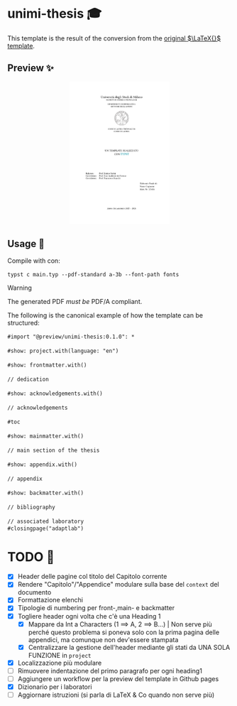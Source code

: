 # unimi-thesis 🎓

This template is the result of the conversion from the [original $\LaTeX{}$ template](https://www.overleaf.com/project/641879675262cde2a670826b).

## Preview ✨

<p align="center">
  <img alt="Main" src="./template/thumbnail.png" width="45%">
</p>

## Usage 🚀

Compile with con:

```shell
typst c main.typ --pdf-standard a-3b --font-path fonts
```

> [!WARNING]
> The generated PDF _must be_ PDF/A compliant.

The following is the canonical example of how the template can be structured:

```typ
#import "@preview/unimi-thesis:0.1.0": *

#show: project.with(language: "en")

#show: frontmatter.with()

// dedication

#show: acknowledgements.with()

// acknowledgements

#toc

#show: mainmatter.with()

// main section of the thesis

#show: appendix.with()

// appendix

#show: backmatter.with()

// bibliography

// associated laboratory
#closingpage("adaptlab")

```

# TODO 📝

- [x] Header delle pagine col titolo del Capitolo corrente
- [x] Rendere "Capitolo"/"Appendice" modulare sulla base del `context` del documento
- [x] Formattazione elenchi
- [x] Tipologie di numbering per front-,main- e backmatter
- [x] Togliere header ogni volta che c'è una Heading 1
  - [x] Mappare da Int a Characters (1 ==> A, 2 ==> B...) | Non serve più perché questo problema si poneva solo con la prima pagina delle appendici, ma comunque non dev'essere stampata
  - [x] Centralizzare la gestione dell'header mediante gli stati da UNA SOLA FUNZIONE in `project`
- [x] Localizzazione più modulare
- [ ] Rimuovere indentazione del primo paragrafo per ogni heading1
- [ ] Aggiungere un workflow per la preview del template in Github pages
- [x] Dizionario per i laboratori
- [ ] Aggiornare istruzioni (si parla di LaTeX & Co quando non serve più)

